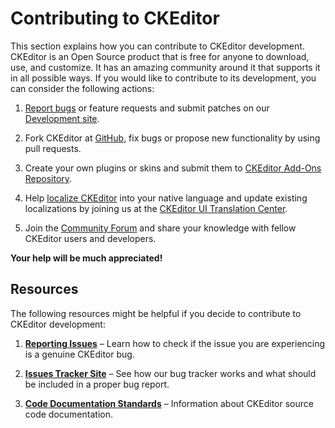 # Contributing to CKEditor

This section explains how you can contribute to CKEditor development. CKEditor is an Open Source product that is free for anyone to download, use, and customize. It has an amazing community around it that supports it in all possible ways. If you would like to contribute to its development, you can consider the following actions:

1. [Report bugs](#!/guide/dev_issues_readme) or feature requests and submit patches on our [Development site](http://dev.ckeditor.com/).

2. Fork CKEditor at [GitHub](https://github.com/ckeditor/ckeditor-dev), fix bugs or propose new functionality by using pull requests.

3. Create your own plugins or skins and submit them to [CKEditor Add-Ons Repository](http://ckeditor.com/addons/plugins).

4. Help [localize CKEditor](http://docs.cksource.com/CKEditor_3.x/Developers_Guide/Localization) into your native language and update existing localizations by joining us at the [CKEditor UI Translation Center](https://www.transifex.net/projects/p/ckeditor/).

5. Join the [Community Forum](http://ckeditor.com/forums/) and share your knowledge with fellow CKEditor users and developers.

**Your help will be much appreciated!**

## Resources ##

The following resources might be helpful if you decide to contribute to CKEditor development:

1. **[Reporting Issues](#!/guide/dev_issues_readme)** &ndash; Learn how to check if the issue you are experiencing is a genuine CKEditor bug.

2. **[Issues Tracker Site](#!/guide/dev_issues_tracker)** &ndash; See how our bug tracker works and what should be included in a proper bug report.

3. **[Code Documentation Standards](#!/guide/dev_code_documentation)** &ndash; Information about CKEditor source code documentation.